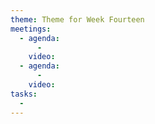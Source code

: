 ```yaml
---
theme: Theme for Week Fourteen
meetings:
  - agenda:
      -
    video:
  - agenda:
      -
    video:
tasks:
  -
---
```

